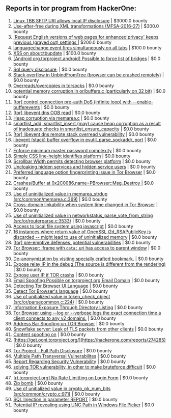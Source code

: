 ## Reports in tor program from HackerOne:
1. [Linux TBB SFTP URI allows local IP disclosure](https://hackerone.com/reports/253429) | $3000.0 bounty
2. [Use-after-free during XML transformations (MFSA-2016-27)](https://hackerone.com/reports/126797) | $300.0 bounty
3. ['Request English versions of web pages for enhanced privacy' keeps previous (grayed out) settings ](https://hackerone.com/reports/2123957) | $200.0 bounty
4. [languagechange event fires simultaneously on all tabs](https://hackerone.com/reports/257942) | $100.0 bounty
5. [XSS on about:tbupdate](https://hackerone.com/reports/253076) | $100.0 bounty
6. [[Android org.torproject.android] Possible to force list of bridges](https://hackerone.com/reports/252626) | $0.0 bounty
7. [Sql query disclosure,](https://hackerone.com/reports/267922) | $0.0 bounty
8. [Stack overflow in UnbindFromTree (browser can be crashed remotely)](https://hackerone.com/reports/264481) | $0.0 bounty
9. [Overreads/overcopies in torsocks](https://hackerone.com/reports/126598) | $0.0 bounty
10. [potential memory corruption in or/buffers.c (particularly on 32 bit)](https://hackerone.com/reports/163459) | $0.0 bounty
11. [[tor] control connection pre-auth DoS (infinite loop) with --enable-bufferevents](https://hackerone.com/reports/113424) | $0.0 bounty
12. [[tor] libevent dns OOB read](https://hackerone.com/reports/115702) | $0.0 bounty
13. [Heap corruption via memarea.c](https://hackerone.com/reports/138025) | $0.0 bounty
14. [smartlist_add, smartlist_insert (may) cause heap corruption as a result of inadequate checks in smartlist_ensure_capacity](https://hackerone.com/reports/112386) | $0.0 bounty
15. [[tor] libevent dns remote stack overread vulnerability](https://hackerone.com/reports/112632) | $0.0 bounty
16. [libevent (stack) buffer overflow in evutil_parse_sockaddr_port](https://hackerone.com/reports/112784) | $0.0 bounty
17. [Enforce minimum master password complexity](https://hackerone.com/reports/280282) | $0.0 bounty
18. [Simple CSS line-height identifies platform](https://hackerone.com/reports/256647) | $0.0 bounty
19. [Scrollbar Width permits detecting browser platform](https://hackerone.com/reports/252580) | $0.0 bounty
20. [Uncloaking hidden services and hidden service users](https://hackerone.com/reports/268113) | $0.0 bounty
21. [Preferred language option fingerprinting issue in Tor Browser](https://hackerone.com/reports/281597) | $0.0 bounty
22. [Crashes/Buffer at 0x2C0086,name=PBrowser::Msg_Destroy ](https://hackerone.com/reports/281682) | $0.0 bounty
23. [Use of uninitialized value in memarea_strdup (src/common/memarea.c:369)](https://hackerone.com/reports/274997) | $0.0 bounty
24. [Cross-domain linkability when system time changed in Tor Browser](https://hackerone.com/reports/282339) | $0.0 bounty
25. [Use of uninitialized value in networkstatus_parse_vote_from_string (src/or/routerparse.c:3533)](https://hackerone.com/reports/276253) | $0.0 bounty
26. [Access to local file system using javascript](https://hackerone.com/reports/258630) | $0.0 bounty
27. [16 instances where return value of OpenSSL i2d_RSAPublicKey is discarded -- might lead to use of uninitialized memory](https://hackerone.com/reports/142773) | $0.0 bounty
28. [[tor] pre-emptive defenses, potential vulnerabilities](https://hackerone.com/reports/115686) | $0.0 bounty
29. [Tor Browser: iframe with `data:` uri  has access to parent window](https://hackerone.com/reports/358005) | $0.0 bounty
30. [De-anonymization by visiting specially crafted bookmark.](https://hackerone.com/reports/294364) | $0.0 bounty
31. [Expose relay IP in the debug (The source is different from the rendering)](https://hackerone.com/reports/330721) | $0.0 bounty
32. [Expose user IP if TOR crashs](https://hackerone.com/reports/410087) | $0.0 bounty
33. [Email Spoofing Possible on torproject.org Email Domain](https://hackerone.com/reports/423336) | $0.0 bounty
34. [Detecting Tor Browser UI Language](https://hackerone.com/reports/282748) | $0.0 bounty
35. [Detect Tor Browser's language](https://hackerone.com/reports/588239) | $0.0 bounty
36. [Use of unitialized value in token_check_object (src/or/parsecommon.c:224)](https://hackerone.com/reports/276255) | $0.0 bounty
37. [Information Exposure Through Directory Listing](https://hackerone.com/reports/1316412) | $0.0 bounty
38. [Tor Browser using --log or --verbose logs the exact connection time a client connects to any v2 domains.](https://hackerone.com/reports/1250273) | $0.0 bounty
39. [Address Bar Spoofing on TOR Browser](https://hackerone.com/reports/275960) | $0.0 bounty
40. [Snowflake server: Leak of TLS packets from other clients](https://hackerone.com/reports/1880610) | $0.0 bounty
41. [Content spoofing on](https://hackerone.com/reports/273819) | $0.0 bounty
42. [https://get.ooni.torproject.org/](https://hackerone.com/reports/274285) | $0.0 bounty
43. [Tor Project - Full Path Disclosure](https://hackerone.com/reports/269426) | $0.0 bounty
44. [Multiple Path Transversal Vulnerabilites](https://hackerone.com/reports/273377) | $0.0 bounty
45. [Report Regarding Security Vulnerability](https://hackerone.com/reports/269243) | $0.0 bounty
46. [solving TOR vulnerability, in other to make bruteforce difficult](https://hackerone.com/reports/268320) | $0.0 bounty
47. [[rt.torproject.org] No Rate Limitting on Login Form](https://hackerone.com/reports/265706) | $0.0 bounty
48. [Zip bomb](https://hackerone.com/reports/263663) | $0.0 bounty
49. [Use of unitialized value in crypto_pk_num_bits (src/common/crypto.c:971)](https://hackerone.com/reports/274998) | $0.0 bounty
50. [SQL Injection in parameter REPORT](https://hackerone.com/reports/269347) | $0.0 bounty
51. [Potential IP revealing using UNC Path in Windows File Picker](https://hackerone.com/reports/376004) | $0.0 bounty